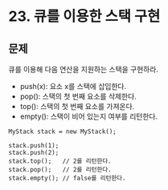 # 23. 큐를 이용한 스택 구현
## 문제
큐를 이용해 다음 연산을 지원하는 스택을 구현하라.
- push(x): 요소 x를 스택에 삽입한다.
-  pop(): 스택의 첫 번째 요소를 삭제한다.
- top(): 스택의 첫 번째 요소를 가져온다.
- empty(): 스택이 비어 있는지 여부를 리턴한다.

```
MyStack stack = new MyStack();

stack.push(1);
stack.push(2);
stack.top();   // 2를 리턴한다.
stack.pop();   // 2를 리턴한다.
stack.empty(); // false를 리턴한다.
```
